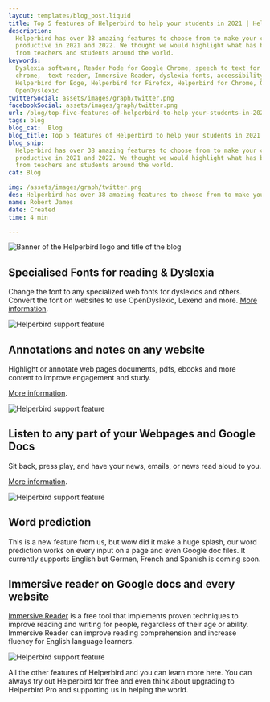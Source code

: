```yaml
---
layout: templates/blog_post.liquid
title: Top 5 features of Helperbird to help your students in 2021 | Helperbird
description:
  Helperbird has over 38 amazing features to choose from to make your class more accessible and
  productive in 2021 and 2022. We thought we would highlight what has been popular in the past year
  from teachers and students around the world.
keywords:
  Dyslexia software, Reader Mode for Google Chrome, speech to text for chrome, Text to speech for
  chrome,  text reader, Immersive Reader, dyslexia fonts, accessibility software, dyslexia software,
  Helperbird for Edge, Helperbird for Firefox, Helperbird for Chrome, Opendyslexic for Chrome,
  OpenDyslexic
twitterSocial: assets/images/graph/twitter.png
facebookSocial: assets/images/graph/twitter.png
url: /blog/top-five-features-of-helperbird-to-help-your-students-in-2021/
tags: blog
blog_cat:  Blog
blog_title: Top 5 features of Helperbird to help your students in 2021
blog_snip:
  Helperbird has over 38 amazing features to choose from to make your class more accessible and
  productive in 2021 and 2022. We thought we would highlight what has been popular in the past year
  from teachers and students around the world.
cat: Blog

img: /assets/images/graph/twitter.png
des: Helperbird has over 38 amazing features to choose from to make your class more accessible and productive in 2021 and 2022. 
name: Robert James
date: Created
time: 4 min

---
```


  

![Banner of the Helperbird logo and title of the blog](/assets/images/blog/top-five-features-of-helperbird-to-help-your-students-in-2021/top-five-features-of-helperbird-to-help-your-students-in-2021.png)

  

## Specialised Fonts for reading & Dyslexia

  

Change the font to any specialized web fonts for dyslexics and others. Convert the font on websites to use OpenDyslexic, Lexend and more. [More information](/features/specialised-dyslexic-fonts  'More information about the specialised dyslexic fonts').

  

![Helperbird support feature](https://img.youtube.com/vi/ylAICmLakaA/sddefault.jpg)

  

## Annotations and notes on any website

  

Highlight or annotate web pages documents, pdfs, ebooks and more content to improve engagement and study.

[More information](/features/annotation  'Discover more information about the annotation website').

  

![Helperbird support feature](https://img.youtube.com/vi/u67t7Ap61Nc/sddefault.jpg)

  

## Listen to any part of your Webpages and Google Docs

  

Sit back, press play, and have your news, emails, or news read aloud to you.

[More information](/features/text-to-speech  'Discover the text to speech features of Helperbird').

  

![Helperbird support feature](https://img.youtube.com/vi/rh4Ur2gdgio/sddefault.jpg)

  

## Word prediction

  

This is a new feature from us, but wow did it make a huge splash, our word prediction works on every input on a page and even Google doc files. It currently supports English but Germen, French and Spanish is coming soon.

  

## Immersive reader on Google docs and every website

  

[Immersive Reader](/features/immersive-reader-for-chrome  'More information on Helperbirds immersive reader features') is a free tool that implements proven techniques to improve reading and writing for people, regardless of their age or ability. Immersive Reader can improve reading comprehension and increase fluency for English language learners.

  

![Helperbird support feature](https://img.youtube.com/vi/lMj6a7UvJng/sddefault.jpg)

  

All the other features of Helperbird and you can learn more here. You can always try out Helperbird for free and even think about upgrading to Helperbird Pro and supporting us in helping the world.